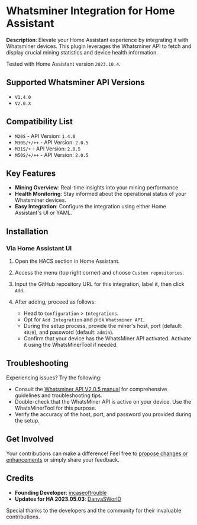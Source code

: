 # Whatsminer Integration for Home Assistant

**Description**: Elevate your Home Assistant experience by integrating it with Whatsminer devices. This plugin leverages the Whatsminer API to fetch and display crucial mining statistics and device health information.

Tested with Home Assistant version `2023.10.4`.

## Supported Whatsminer API Versions
- `V1.4.0`
- `V2.0.X`

## Compatibility List
- `M20S` - API Version: `1.4.0`
- `M30S/+/++` - API Version: `2.0.5`
- `M31S/+` - API Version: `2.0.5`
- `M50S/+/++` - API Version: `2.0.5`

## Key Features
- **Mining Overview**: Real-time insights into your mining performance.
- **Health Monitoring**: Stay informed about the operational status of your Whatsminer devices.
- **Easy Integration**: Configure the integration using either Home Assistant's UI or YAML.

## Installation

### Via Home Assistant UI
1. Open the HACS section in Home Assistant.
2. Access the menu (top right corner) and choose `Custom repositories`.
3. Input the GitHub repository URL for this integration, label it, then click `Add`.
4. After adding, proceed as follows:

   - Head to `Configuration` > `Integrations`.
   - Opt for `Add Integration` and pick `Whatsminer API`.
   - During the setup process, provide the miner's host, port (default: `4028`), and password (default: `admin`).
   - Confirm that your device has the WhatsMiner API activated. Activate it using the WhatsMinerTool if needed.

## Troubleshooting

Experiencing issues? Try the following:

- Consult the [Whatsminer API V2.0.5 manual](https://aws-microbt-com-bucket.s3.us-west-2.amazonaws.com/WhatsminerAPI%20V2.0.5.pdf) for comprehensive guidelines and troubleshooting tips.
- Double-check that the WhatsMiner API is active on your device. Use the WhatsMinerTool for this purpose.
- Verify the accuracy of the host, port, and password you provided during the setup.

## Get Involved

Your contributions can make a difference! Feel free to [propose changes or enhancements](#) or simply share your feedback.

## Credits

- **Founding Developer**: [incaseoftrouble](https://github.com/incaseoftrouble/whatsminer-homeassistant)
- **Updates for HA 2023.05.03**: [DanyaSWorlD](https://github.com/DanyaSWorlD/whatsminer-homeassistant)

Special thanks to the developers and the community for their invaluable contributions.